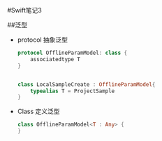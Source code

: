 #Swift笔记3

##泛型

- protocol 抽象泛型

  ```Swift
  protocol OfflineParamModel: class {
      associatedtype T
  }
  
  
  class LocalSampleCreate : OfflineParamModel{
      typealias T = ProjectSample
  }
  ```

- Class 定义泛型

  ```Swift
  class OfflineParamModel<T : Any> {
  }
  ```

  